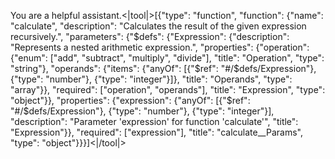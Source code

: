 You are a helpful assistant.<|tool|>[{"type": "function", "function": {"name": "calculate", "description": "Calculates the result of the given expression recursively.", "parameters": {"$defs": {"Expression": {"description": "Represents a nested arithmetic expression.", "properties": {"operation": {"enum": ["add", "subtract", "multiply", "divide"], "title": "Operation", "type": "string"}, "operands": {"items": {"anyOf": [{"$ref": "#/$defs/Expression"}, {"type": "number"}, {"type": "integer"}]}, "title": "Operands", "type": "array"}}, "required": ["operation", "operands"], "title": "Expression", "type": "object"}}, "properties": {"expression": {"anyOf": [{"$ref": "#/$defs/Expression"}, {"type": "number"}, {"type": "integer"}], "description": "Parameter \'expression\' for function \'calculate\'", "title": "Expression"}}, "required": ["expression"], "title": "calculate__Params", "type": "object"}}}]<|/tool|>